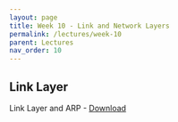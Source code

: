 ```yaml
---
layout: page
title: Week 10 - Link and Network Layers
permalink: /lectures/week-10
parent: Lectures
nav_order: 10
---
```


## Link Layer

Link Layer and ARP - [Download](https://karthikv1392.github.io/cs3301_osn/slides/OSN_L19.pdf)


